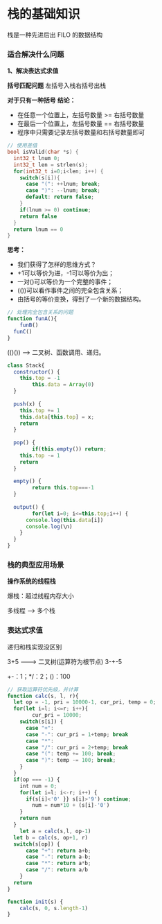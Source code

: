 # 栈的基础知识
栈是一种先进后出 FILO 的数据结构

### 适合解决什么问题

**1、解决表达式求值**

**括号匹配问题**
左括号入栈右括号出栈

**对于只有一种括号**
**结论：**

* 在任意一个位置上，左括号数量 >= 右括号数量
* 在最后一个位置上，左括号数量 == 右括号数量
* 程序中只需要记录左括号数量和右括号数量即可

```c++
// 使用差值
bool isValid(char *s) {
  int32_t lnum 0;
  int32_t len = strlen(s);
  for(int32_t i=0;i<len; i++) {
    switch(s[i]){
      case "(": ++lnum; break;
      case ")": --lnum; break;
      default: return false;
    }
    if(lnum >= 0) continue;
    return false
  }
  return lnum == 0
}
```

**思考：**

* 我们获得了怎样的思维方式？
* +1可以等价为进，-1可以等价为出；
* 一对()可以等价为一个完整的事件；
* (())可以看作事件之间的完全包含关系；
* 由括号的等价变换，得到了一个新的数据结构。

```javascript
// 处理完全包含关系的问题
function funA(){
	funB()
  funC()
}
```

(()()) --> 二叉树、函数调用、递归。

```javascript
class Stack{
  constructor() {
    this.top = -1
		this.data = Array(0)
  }
  
  push(x) {
    this.top += 1
    this.data[this.top] = x;
    return
  }
  
  pop() {
		if(this.empty()) return;
    this.top -= 1
    return
  }
  
  empty() {
		return this.top===-1
  }
  
  output() {
		for(let i=0; i<=this.top;i++) {
      console.log(this.data[i])
      console.log(\n)
    }
  }
}
```



### 栈的典型应用场景

**操作系统的线程栈**

爆栈：超过线程内存大小

多线程 --> 多个栈



### 表达式求值

递归和栈实现没区别

3+5 ---> 二叉树(运算符为根节点) 3-+-5

+-：1；*/：2；()：100

```javascript
// 获取运算符优先级，并计算
function calc(s, l, r){
  let op = -1, pri = 10000-1, cur_pri, temp = 0;
  for(let i=l; i<=r; i++){
		cur_pri = 10000;
    switch(s[i]) {
      case "+":
      case "-": cur_pri = 1+temp; break
      case "*":
      case "/": cur_pri = 2+temp; break
      case "(": temp += 100; break;
      case ")": temp -= 100; break;
    }
  }
  if(op === -1) {
    int num = 0;
    for(let i=l; i<-r; i++) {
      if(s[i]<'0' }} s[i]>'9') continue;
    	num = num*10 + (s[i]-'0')
    }
  	return num
  }
	let a = calc(s,l, op-1)
  let b = calc(s, op+1, r)
  switch(s[op]) {
      case "+": return a+b;
      case "-": return a-b;
      case "*":	return a*b;
      case "/": return a/b
    }
  return
}

function init(s) {
	calc(s, 0, s.length-1)
}
```

​      

